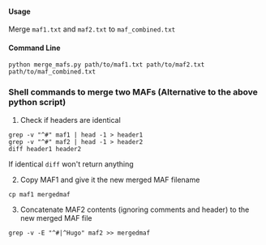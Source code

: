 #### Usage
Merge ```maf1.txt``` and ```maf2.txt``` to ```maf_combined.txt```

#### Command Line
```
python merge_mafs.py path/to/maf1.txt path/to/maf2.txt path/to/maf_combined.txt
```

### Shell commands to merge two MAFs (Alternative to the above python script)

1. Check if headers are identical

```
grep -v "^#" maf1 | head -1 > header1
grep -v "^#" maf2 | head -1 > header2
diff header1 header2
```

If identical ```diff``` won't return anything

2. Copy MAF1 and give it the new merged MAF filename
```
cp maf1 mergedmaf
```

3. Concatenate MAF2 contents (ignoring comments and header) to the new merged MAF file
```
grep -v -E "^#|^Hugo" maf2 >> mergedmaf
```
